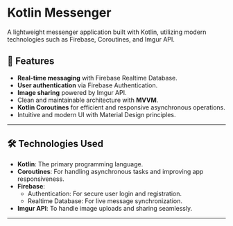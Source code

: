 # Kotlin Messenger

A lightweight messenger application built with Kotlin, utilizing modern technologies such as Firebase, Coroutines, and Imgur API.

## 🚀 Features
- **Real-time messaging** with Firebase Realtime Database.
- **User authentication** via Firebase Authentication.
- **Image sharing** powered by Imgur API.
-  Clean and maintainable architecture with **MVVM**.
- **Kotlin Coroutines** for efficient and responsive asynchronous operations.
- Intuitive and modern UI with Material Design principles.

---

## 🛠️ Technologies Used
- **Kotlin**: The primary programming language.
- **Coroutines**: For handling asynchronous tasks and improving app responsiveness.
- **Firebase**:
  - Authentication: For secure user login and registration.
  - Realtime Database: For live message synchronization.
- **Imgur API**: To handle image uploads and sharing seamlessly.

---
